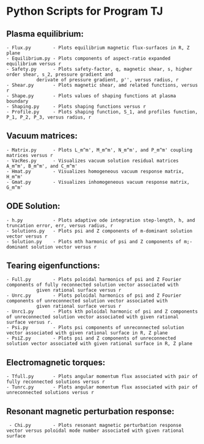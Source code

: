 # Python Scripts for Program TJ


## Plasma equilibrium:

	- Flux.py        - Plots equilibrium magnetic flux-surfaces in R, Z plane
	- Equilibrium.py - Plots components of aspect-ratio expanded equilibrium versus r
	- Safety.py      - Plots safety-factor, q, magnetic shear, s, higher order shear, s_2, pressure gradient and
	  		   derivate of pressure gradient, p'', versus radius, r
	- Shear.py       - Plots magnetic shear, amd related functions, versus r
	- Shape.py       - Plots values of shaping functions at plasma boundary
	- Shaping.py     - Plots shaping functions versus r
	- Profile.py     - Plots shaping function, S_1, and profiles function, P_1, P_2, P_3, versus radius, r

## Vacuum matrices:

	- Matrix.py      - Plots L_m^m', M_m^m', N_m^m', and P_m^m' coupling matrices versus r
	- VacRes.py      - Visualizes vacuum solution residual matrices A_m^m', B_m^m', and C_m^m'
	- Hmat.py        - Visualizes homogeneous vacuum response matrix, H_m^m'
	- Gmat.py        - Visualizes inhomogeneous vacuum response matrix, G_m^m'

## ODE Solution:

	- h.py           - Plots adaptive ode integration step-length, h, and truncation error, err, versus radius, r
	- Solutions.py   - Plots psi and Z components of m-dominant solution vector versus r
	- Solution.py    - Plots mth harmonic of psi and Z components of m;-dominant solution vector versus r

## Tearing eigenfunctions:

	- Full.py        - Plots poloidal harmonics of psi and Z Fourier components of fully reconnected solution vector associated with
	  		   given rational surface versus r
	- Unrc.py        - Plots poloidal harmonics of psi and Z Fourier components of unreconnected solution vector associated with
	  		   given rational surface versus r
	- Unrc1.py       - Plots kth poloidal harmonic of psi and Z components of unreconnected solution vector associated with given rational surface versus r.
	- Psi.py         - Plots psi components of unreconnected solution vector associated with given rational surface in R, Z plane
	- PsiZ.py        - Plots psi and Z components of unreconnected solution vector associated with given rational surface in R, Z plane

## Electromagnetic torques:

	- Tfull.py       - Plots angular momentum flux associated with pair of fully reconnected solutions versus r
	- Tunrc.py       - Plots angular momentum flux associated with pair of unreconnected solutions versus r

## Resonant magnetic perturbation response:

   	 - Chi.py        - Plots resonant magnetic perturbation response vector versus poloidal mode number associated with given rational surface